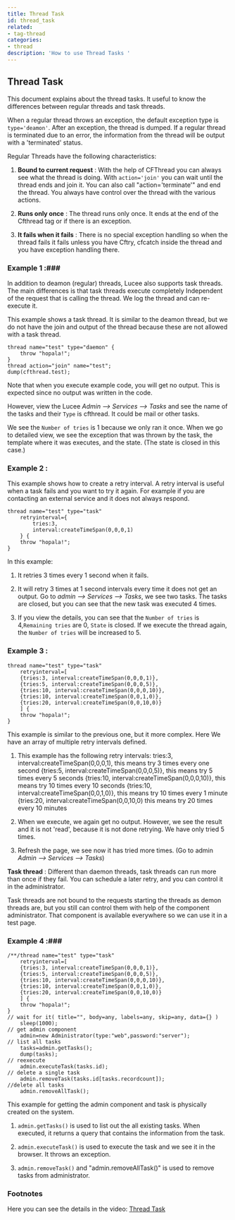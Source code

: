 ```yaml
---
title: Thread Task
id: thread_task
related:
- tag-thread
categories:
- thread
description: 'How to use Thread Tasks '
---
```


## Thread Task ##

This document explains about the thread tasks. It useful to know the differences between regular threads and task threads.

When a regular thread throws an exception, the default exception type is ``type='deamon'``. After an exception, the thread is dumped. If a regular thread is terminated due to an error, the information from the thread will be output with a 'terminated' status.

Regular Threads have the following characteristics: 

1) **Bound to current request** : With the help of CFThread you can always see what the thread is doing. With ``action='join'`` you can wait until the thread ends and join it. You can also call "action='terminate'" and end the thread. You always have control over the thread with the various actions.

2) **Runs only once** : The thread runs only once. It ends at the end of the Cfthread tag or if there is an exception.

3) **It fails when it fails** : There is no special exception handling so when the thread fails it fails unless you have Cftry, cfcatch inside the thread and you have exception handling there. 


### Example 1 :###

In addition to deamon (regular) threads, Lucee also supports task threads. The main differences is that task threads execute completely Independent of the request that is calling the thread. We log the thread and can re-execute it.

This example shows a task thread. It is similar to the deamon thread, but we do not have the join and output of the thread because these are not allowed with a task thread.

```luceescript
thread name="test" type="daemon" {
	throw "hopala!";
}
thread action="join" name="test";
dump(cfthread.test);
```

Note that when you execute example code, you will get no output. This is expected since no output was written in the code.

However, view the Lucee _Admin --> Services --> Tasks_ and see the name of the tasks and their ``Type`` is cfthread. It could be mail or other tasks. 

We see the ``Number of tries`` is 1 because we only ran it once. When we go to detailed view, we see the exception that was thrown by the task, the template where it was executes, and the state. (The state is closed in this case.)


### Example 2 : ###

This example shows how to create a retry interval. A retry interval is useful when a task fails and you want to try it again. For example if you are contacting an external service and it does not always respond.

```luceescript
thread name="test" type="task" 
	retryinterval={
		tries:3, 
		interval:createTimeSpan(0,0,0,1)
	} {
	throw "hopala!";
}
```

In this example: 

1) It retries 3 times every 1 second when it fails. 

2) It will retry 3 times at 1 second intervals every time it does not get an output. Go to _admin --> Services --> Tasks_, we see two tasks. The tasks are closed, but you can see that the new task was executed 4 times. 

3) If you view the details, you can see that the ``Number of tries`` is 4,``Remaining tries`` are 0, ``State`` is closed. If we execute the thread again, the ``Number of tries`` will be increased to 5. 


### Example 3 : ###

```luceescript
thread name="test" type="task" 
	retryinterval=[
	{tries:3, interval:createTimeSpan(0,0,0,1)},
	{tries:5, interval:createTimeSpan(0,0,0,5)},
	{tries:10, interval:createTimeSpan(0,0,0,10)},
	{tries:10, interval:createTimeSpan(0,0,1,0)},
	{tries:20, interval:createTimeSpan(0,0,10,0)}
	] {
	throw "hopala!";
}
```

This example is similar to the previous one, but it more complex. Here We have an array of multiple retry intervals defined.

1) This example has the following retry intervals:
	tries:3, interval:createTimeSpan(0,0,0,1), this means try 3 times every one second
	{tries:5, interval:createTimeSpan(0,0,0,5)}, this means try 5 times every 5 seconds
	{tries:10, interval:createTimeSpan(0,0,0,10)}, this means try 10 times every 10 seconds
	{tries:10, interval:createTimeSpan(0,0,1,0)}, this means try 10 times every 1 minute
	{tries:20, interval:createTimeSpan(0,0,10,0) this means try 20 times every 10 minutes
 
2) When we execute, we again get no output. However, we see the result and it is not 'read', because it is not done retrying. We have only tried 5 times.

3) Refresh the page, we see now it has tried more times. (Go to admin _Admin --> Services --> Tasks_)



**Task thread** : Different than daemon threads, task threads can run more than once if they fail. You can schedule a later retry, and you can control it in the administrator. 

Task threads are not bound to the requests starting the threads as demon threads are, but you still can control them with help of the component administrator. That component is available everywhere so we can use it in a test page.
 

### Example 4 :###

```luceescript
/**/thread name="test" type="task" 
	retryinterval=[
	{tries:3, interval:createTimeSpan(0,0,0,1)},
	{tries:5, interval:createTimeSpan(0,0,0,5)},
	{tries:10, interval:createTimeSpan(0,0,0,10)},
	{tries:10, interval:createTimeSpan(0,0,1,0)},
	{tries:20, interval:createTimeSpan(0,0,10,0)}
	] {
	throw "hopala!";
}
// wait for it( title="", body=any, labels=any, skip=any, data={} )
	sleep(1000);
// get admin component
	admin=new Administrator(type:"web",password:"server");
// list all tasks
	tasks=admin.getTasks();
	dump(tasks);
// reexecute
	admin.executeTask(tasks.id);
// delete a single task
	admin.removeTask(tasks.id[tasks.recordcount]);
//delete all tasks
	admin.removeAllTask();
```

This example for getting the admin component and task is physically created on the system. 

1) ``admin.getTasks()`` is used to list out the all existing tasks. When executed, it returns a query that contains the information from the task.

2) ``admin.executeTask()`` is used to execute the task and we see it in the browser. It throws an exception.

3) ``admin.removeTask()`` and "admin.removeAllTask()" is used to remove tasks from administrator.



### Footnotes ###

Here you can see the details in the video:
[Thread Task](https://youtu.be/-SUbVWqJRME)
